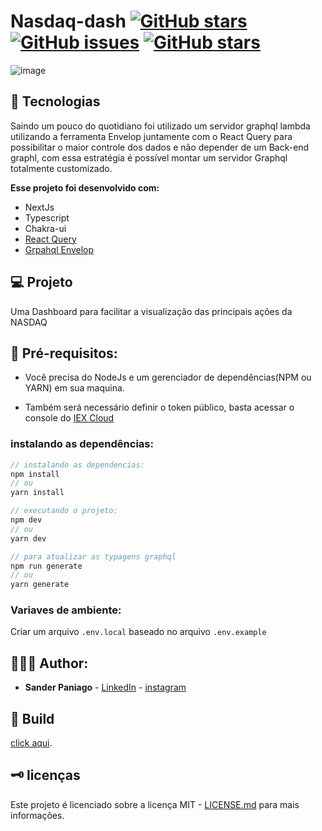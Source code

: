 # Nasdaq-dash [![GitHub stars](https://img.shields.io/github/stars/sanderpaniago/nasdaq-dash)](https://github.com/sanderpaniago/nasdaq-dash/stargazers) [![GitHub issues](https://img.shields.io/github/issues/sanderpaniago/nasdaq-dash)](https://github.com/sanderpaniago/nasdaq-dash/issues) [![GitHub stars](https://img.shields.io/github/stars/sanderpaniago/nasdaq-dash)](https://github.com/sanderpaniago/nasdaq-dash/stargazers)

![image](https://user-images.githubusercontent.com/52095222/164945501-d9fe3f4c-a149-4942-aa66-ec68ba5cdae1.png)


## 🔬 Tecnologias

Saindo um pouco do quotidiano foi utilizado um servidor graphql lambda utilizando a ferramenta Envelop juntamente com o React Query para possibilitar o maior controle dos dados e não depender de um Back-end graphl, com essa estratégia é possível montar um servidor Graphql totalmente customizado.

**Esse projeto foi desenvolvido com:**

- NextJs
- Typescript
- Chakra-ui
- [React Query](https://react-query.tanstack.com/)
- [Grpahql Envelop](https://www.envelop.dev/)

## 💻 Projeto
Uma Dashboard para facilitar a visualização das principais ações da NASDAQ
## 📝 Pré-requisitos:

- Você precisa do NodeJs e um gerenciador de dependências(NPM ou YARN) em sua maquina.

- Também será necessário definir o token público, basta acessar o console do [IEX Cloud](https://iexcloud.io/console/tokens)

### instalando as dependências:

```jsx
// instalando as dependencias:
npm install
// ou 
yarn install

// executando o projeto:
npm dev
// ou
yarn dev 

// para atualizar as typagens graphql
npm run generate
// ou
yarn generate
```

### Variaves de ambiente:

Criar um arquivo `.env.local` baseado no arquivo `.env.example`

## 👨🏻‍💻 Author:

- **Sander Paniago** - [LinkedIn](https://www.linkedin.com/in/sander-paniago/) - [instagram](https://www.instagram.com/sander_paniago/)

## 🚀 Build

[click aqui](https://monetus.sanderpaniago.dev/).

## 🗝 licenças

Este projeto é licenciado sobre a licença MIT - [LICENSE.md](LICENSE.md) para mais informações.
